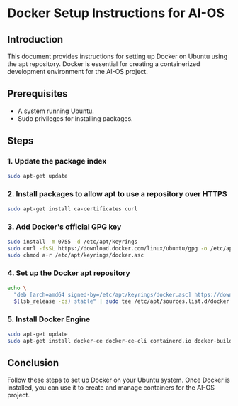 # Docker Setup Instructions for AI-OS

## Introduction
This document provides instructions for setting up Docker on Ubuntu using the apt repository. Docker is essential for creating a containerized development environment for the AI-OS project.

## Prerequisites
- A system running Ubuntu.
- Sudo privileges for installing packages.

## Steps

### 1. Update the package index
```sh
sudo apt-get update
```

### 2. Install packages to allow apt to use a repository over HTTPS
```sh
sudo apt-get install ca-certificates curl
```

### 3. Add Docker's official GPG key
```sh
sudo install -m 0755 -d /etc/apt/keyrings
sudo curl -fsSL https://download.docker.com/linux/ubuntu/gpg -o /etc/apt/keyrings/docker.asc
sudo chmod a+r /etc/apt/keyrings/docker.asc
```

### 4. Set up the Docker apt repository
```sh
echo \
  "deb [arch=amd64 signed-by=/etc/apt/keyrings/docker.asc] https://download.docker.com/linux/ubuntu \
  $(lsb_release -cs) stable" | sudo tee /etc/apt/sources.list.d/docker.list > /dev/null
```

### 5. Install Docker Engine
```sh
sudo apt-get update
sudo apt-get install docker-ce docker-ce-cli containerd.io docker-buildx-plugin docker-compose-plugin
```

## Conclusion
Follow these steps to set up Docker on your Ubuntu system. Once Docker is installed, you can use it to create and manage containers for the AI-OS project.
